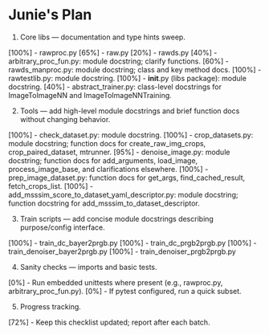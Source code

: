 # Junie's Plan

1. Core libs — documentation and type hints sweep.

[100%] - rawproc.py
[65%] - raw.py
[20%] - rawds.py
[40%] - arbitrary_proc_fun.py: module docstring; clarify functions.
[60%] - rawds_manproc.py: module docstring; class and key method docs.
[100%] - rawtestlib.py: module docstring.
[100%] - __init__.py (libs package): module docstring.
[40%] - abstract_trainer.py: class-level docstrings for ImageToImageNN and ImageToImageNNTraining.

2. Tools — add high-level module docstrings and brief function docs without changing behavior.

[100%] - check_dataset.py: module docstring.
[100%] - crop_datasets.py: module docstring; function docs for create_raw_img_crops, crop_paired_dataset, mtrunner.
[95%] - denoise_image.py: module docstring; function docs for add_arguments, load_image, process_image_base, and clarifications elsewhere.
[100%] - prep_image_dataset.py: function docs for get_args, find_cached_result, fetch_crops_list.
[100%] - add_msssim_score_to_dataset_yaml_descriptor.py: module docstring; function docstring for add_msssim_to_dataset_descriptor.

3. Train scripts — add concise module docstrings describing purpose/config interface.

[100%] - train_dc_bayer2prgb.py
[100%] - train_dc_prgb2prgb.py
[100%] - train_denoiser_bayer2prgb.py
[100%] - train_denoiser_prgb2prgb.py

4. Sanity checks — imports and basic tests.

[0%] - Run embedded unittests where present (e.g., rawproc.py, arbitrary_proc_fun.py).
[0%] - If pytest configured, run a quick subset.

5. Progress tracking.

[72%] - Keep this checklist updated; report after each batch.